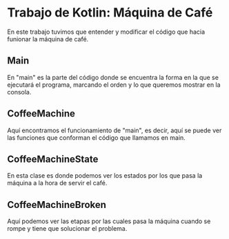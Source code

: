 # Trabajo de Kotlin: Máquina de Café
En este trabajo tuvimos que entender y modificar el código que hacia funionar la máquina de café.


## Main
En "main" es la parte del código donde se encuentra la forma en la que se ejecutará el programa, marcando el orden y lo que queremos mostrar en la consola.

## CoffeeMachine
Aquí encontramos el funcionamiento de "main", es decir, aquí se puede ver las funciones que conforman el código que llamamos en main.

## CoffeeMachineState
En esta clase es donde podemos ver los estados por los que pasa la máquina a la hora de servir el café.

## CoffeeMachineBroken
Aquí podemos ver las etapas por las cuales pasa la máquina cuando se rompe y tiene que solucionar el problema.


